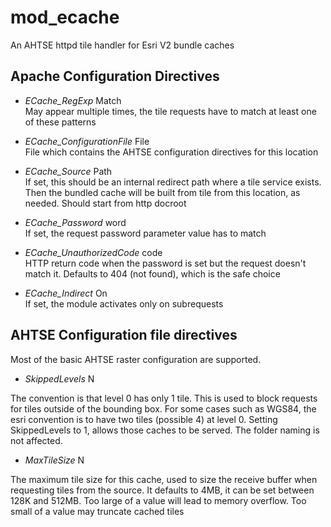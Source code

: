 # mod_ecache
An AHTSE httpd tile handler for Esri V2 bundle caches

## Apache Configuration Directives

* *ECache_RegExp* Match  
May appear multiple times, the tile requests have to match at least one of these patterns

* *ECache_ConfigurationFile* File  
File which contains the AHTSE configuration directives for this location

* *ECache_Source* Path  
If set, this should be an internal redirect path where a tile service exists. Then the bundled cache will be built from tile from this location, as needed. Should start from http docroot

* *ECache_Password* word  
If set, the request password parameter value has to match

* *ECache_UnauthorizedCode* code  
HTTP return code when the password is set but the request doesn't match it.  Defaults to 404 (not found), which is the safe choice

* *ECache_Indirect* On  
If set, the module activates only on subrequests


## AHTSE Configuration file directives

Most of the basic AHTSE raster configuration are supported.

* *SkippedLevels* N  

The convention is that level 0 has only 1 tile. This is used to block requests for tiles outside of the bounding box.  For some cases such as WGS84, the esri convention is to have two tiles (possible 4) at level 0.  Setting SkippedLevels to 1, allows those caches to be served.  The folder naming is not affected.

* *MaxTileSize* N  

The maximum tile size for this cache, used to size the receive buffer when requesting tiles from the source. It defaults to 4MB, it can be set between 128K and 512MB.  Too large of a value will lead to memory overflow.  Too small of a value may truncate cached tiles
